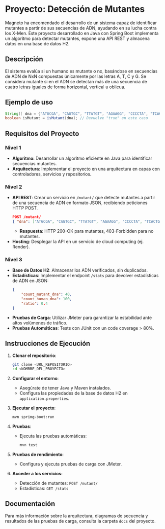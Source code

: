 
# Proyecto: Detección de Mutantes

Magneto ha encomendado el desarrollo de un sistema capaz de identificar mutantes a partir de sus secuencias de ADN, ayudando en su lucha contra los X-Men. Este proyecto desarrollado en Java con Spring Boot implementa un algoritmo para detectar mutantes, expone una API REST y almacena datos en una base de datos H2.

## Descripción

El sistema evalúa si un humano es mutante o no, basándose en secuencias de ADN de NxN compuestas únicamente por las letras A, T, C y G. Se considera mutante si en el ADN se detectan más de una secuencia de cuatro letras iguales de forma horizontal, vertical u oblicua.

## Ejemplo de uso

```java
String[] dna = {"ATGCGA", "CAGTGC", "TTATGT", "AGAAGG", "CCCCTA", "TCACTG"};
boolean isMutant = isMutant(dna); // Devuelve "true" en este caso
```

## Requisitos del Proyecto

### Nivel 1
- **Algoritmo**: Desarrollar un algoritmo eficiente en Java para identificar secuencias mutantes.
- **Arquitectura**: Implementar el proyecto en una arquitectura en capas con controladores, servicios y repositorios.

### Nivel 2
- **API REST**: Crear un servicio en `/mutant/` que detecte mutantes a partir de una secuencia de ADN en formato JSON, recibiendo peticiones HTTP POST.
  ```json
  POST /mutant/
  { "dna": ["ATGCGA", "CAGTGC", "TTATGT", "AGAAGG", "CCCCTA", "TCACTG"] }
  ```
  - **Respuesta**: HTTP 200-OK para mutantes, 403-Forbidden para no mutantes.
- **Hosting**: Desplegar la API en un servicio de cloud computing (ej. Render).

### Nivel 3
- **Base de Datos H2**: Almacenar los ADN verificados, sin duplicados.
- **Estadísticas**: Implementar el endpoint `/stats` para devolver estadísticas de ADN en JSON:
  ```json
  {
      "count_mutant_dna": 40,
      "count_human_dna": 100,
      "ratio": 0.4
  }
  ```
- **Pruebas de Carga**: Utilizar JMeter para garantizar la estabilidad ante altos volúmenes de tráfico.
- **Pruebas Automáticas**: Tests con JUnit con un code coverage > 80%.

## Instrucciones de Ejecución

1. **Clonar el repositorio**:
   ```bash
   git clone <URL_REPOSITORIO>
   cd <NOMBRE_DEL_PROYECTO>
   ```

2. **Configurar el entorno**:
   - Asegúrate de tener Java y Maven instalados.
   - Configura las propiedades de la base de datos H2 en `application.properties`.

3. **Ejecutar el proyecto**:
   ```bash
   mvn spring-boot:run
   ```

4. **Pruebas**:
   - Ejecuta las pruebas automáticas:
     ```bash
     mvn test
     ```

5. **Pruebas de rendimiento**:
   - Configura y ejecuta pruebas de carga con JMeter.

6. **Acceder a los servicios**:
   - Detección de mutantes: `POST /mutant/`
   - Estadísticas: `GET /stats`

## Documentación

Para más información sobre la arquitectura, diagramas de secuencia y resultados de las pruebas de carga, consulta la carpeta `docs` del proyecto.
